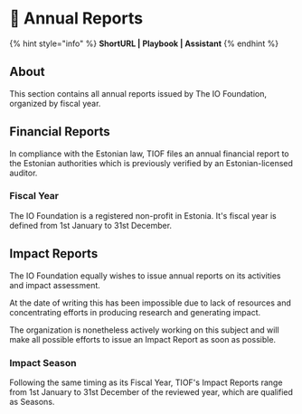 # 📗 Annual Reports

{% hint style="info" %}
**ShortURL | Playbook | Assistant**
{% endhint %}

## About

This section contains all annual reports issued by The IO Foundation, organized by fiscal year.

## Financial Reports

In compliance with the Estonian law, TIOF files an annual financial report to the Estonian authorities which is previously verified by an Estonian-licensed auditor.

### Fiscal Year

The IO Foundation is a registered non-profit in Estonia. It's fiscal year is defined from 1st January to 31st December.

## Impact Reports

The IO Foundation equally wishes to issue annual reports on its activities and impact assessment.

At the date of writing this has been impossible due to lack of resources and concentrating efforts in producing research and generating impact.

The organization is nonetheless actively working on this subject and will make all possible efforts to issue an Impact Report as soon as possible.

### Impact Season

Following the same timing as its Fiscal Year, TIOF's Impact Reports range from 1st January to 31st December of the reviewed year, which are qualified as Seasons.
